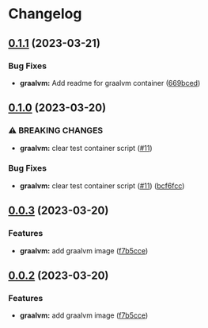 # Changelog

## [0.1.1](https://github.com/plantuml/docker/compare/graalvm-v0.1.0...graalvm-v0.1.1) (2023-03-21)


### Bug Fixes

* **graalvm:** Add readme for graalvm container ([669bced](https://github.com/plantuml/docker/commit/669bcedea4e84571c02849db1fd1e1ac8e3c4811))

## [0.1.0](https://github.com/plantuml/docker/compare/graalvm-v0.0.3...graalvm-v0.1.0) (2023-03-20)


### ⚠ BREAKING CHANGES

* **graalvm:** clear test container script ([#11](https://github.com/plantuml/docker/issues/11))

### Bug Fixes

* **graalvm:** clear test container script ([#11](https://github.com/plantuml/docker/issues/11)) ([bcf6fcc](https://github.com/plantuml/docker/commit/bcf6fcc2c93d33fb749f94f98da4a8e7dc65ff5f))

## [0.0.3](https://github.com/plantuml/docker/compare/graalvm-v0.0.2...graalvm-v0.0.3) (2023-03-20)


### Features

* **graalvm:** add graalvm image ([f7b5cce](https://github.com/plantuml/docker/commit/f7b5cce79be6c04b5e566b576a04b2cb59391e03))

## [0.0.2](https://github.com/evantill/docker/compare/graalvm-v0.0.1...graalvm-v0.0.2) (2023-03-20)


### Features

* **graalvm:** add graalvm image ([f7b5cce](https://github.com/evantill/docker/commit/f7b5cce79be6c04b5e566b576a04b2cb59391e03))

